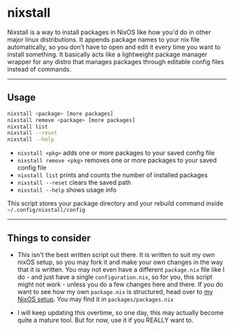 # nixstall
Nixstall is a way to install packages in NixOS like how you'd do in other major linux distributions. It appends package names to your nix file automatically, so you don’t have to open and edit it every time you want to install something. It basically acts like a lightweight package manager wrapper for any distro that manages packages through editable config files instead of commands.

---

## Usage
```bash
nixstall <package> [more packages]
nixstall remove <package> [more packages]
nixstall list
nixstall --reset
nixstall --help
```

- `nixstall <pkg>` adds one or more packages to your saved config file
- `nixstall remove <pkg>` removes one or more packages to your saved config file
- `nixstall list` prints and counts the number of installed packages
- `nixstall --reset` clears the saved path
- `nixstall --help` shows usage info

This script stores your package directory and your rebuild command inside `~/.config/nixstall/config`

---

## Things to consider
- This isn't the best written script out there. It is written to suit my own nixOS setup, so you may fork it and make your own changes in the way that it is written. You may not even have a different `package.nix` file like I do - and just have a single `configuration.nix`, so for you, this script might not work - unless you do a few changes here and there. If you do want to see how my own `package.nix` is structured, head over to [my NixOS setup](https://github.com/sidharthify/nixos-configs). You may find it in `packages/packages.nix`

- I will keep updating this overtime, so one day, this may actually become quite a mature tool. But for now, use it if you REALLY want to.
